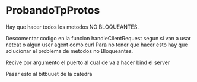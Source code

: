 # ProbandoTpProtos
Hay que hacer todos los metodos NO BLOQUEANTES.

Descomentar codigo en la funcion handleClientRequest segun si van a usar netcat o algun user agent como curl
Para no tener que hacer esto hay que solucionar el problema de metodos no Bloqueantes.

Recive por argumento el puerto al cual de va a hacer bind el server

Pasar esto al bitbuuet de la catedra
